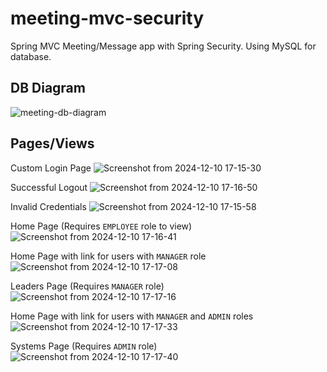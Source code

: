 # meeting-mvc-security
Spring MVC Meeting/Message app with Spring Security. Using MySQL for database.

## DB Diagram
![meeting-db-diagram](https://github.com/user-attachments/assets/84dfaeaf-a928-4c07-baff-d5d1c8fe6c04)

## Pages/Views

Custom Login Page
![Screenshot from 2024-12-10 17-15-30](https://github.com/user-attachments/assets/89cdb194-7230-4e4b-bec7-b4f80aa464d1)

Successful Logout
![Screenshot from 2024-12-10 17-16-50](https://github.com/user-attachments/assets/04f6d712-f34a-4613-b18b-540e043e275e)

Invalid Credentials
![Screenshot from 2024-12-10 17-15-58](https://github.com/user-attachments/assets/1a838c0f-1840-41a0-9f5a-8ae9d6a44a74)

Home Page (Requires `EMPLOYEE` role to view)
![Screenshot from 2024-12-10 17-16-41](https://github.com/user-attachments/assets/736bae04-fb86-48ed-bbeb-e77b3a1adb2d)

Home Page with link for users with `MANAGER` role
![Screenshot from 2024-12-10 17-17-08](https://github.com/user-attachments/assets/fdddb30d-4902-409a-9f3a-9abcc8176ca5)

Leaders Page (Requires `MANAGER` role)
![Screenshot from 2024-12-10 17-17-16](https://github.com/user-attachments/assets/92695c74-1228-41b2-9f9e-a347695c288e)

Home Page with link for users with `MANAGER` and `ADMIN` roles
![Screenshot from 2024-12-10 17-17-33](https://github.com/user-attachments/assets/f0231d46-3e48-4943-aebe-ead901dd9990)

Systems Page (Requires `ADMIN` role)
![Screenshot from 2024-12-10 17-17-40](https://github.com/user-attachments/assets/5886619b-8733-458d-95d9-b2a21942a4bc)
